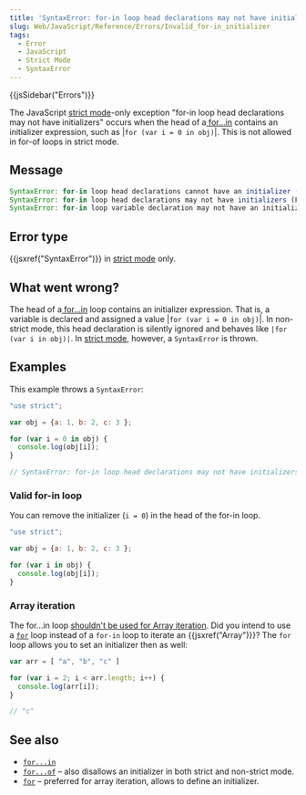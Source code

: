 ```yaml
---
title: 'SyntaxError: for-in loop head declarations may not have initializers'
slug: Web/JavaScript/Reference/Errors/Invalid_for-in_initializer
tags:
  - Error
  - JavaScript
  - Strict Mode
  - SyntaxError
---
```

{{jsSidebar("Errors")}}

The
JavaScript [strict mode](/en-US/docs/Web/JavaScript/Reference/Strict_mode)-only
exception "for-in loop head declarations may not have initializers" occurs when
the head of
a[ for...in](/en-US/docs/Web/JavaScript/Reference/Statements/for...in) contains
an initializer expression, such as |`for (var i = 0 in obj)`|. This is not
allowed in for-of loops in strict mode.

## Message

```js
SyntaxError: for-in loop head declarations cannot have an initializer (Edge)
SyntaxError: for-in loop head declarations may not have initializers (Firefox)
SyntaxError: for-in loop variable declaration may not have an initializer. (Chrome)
```

## Error type

{{jsxref("SyntaxError")}} in
[strict mode](/en-US/docs/Web/JavaScript/Reference/Strict_mode) only.

## What went wrong?

The head of
a[ for...in](/en-US/docs/Web/JavaScript/Reference/Statements/for...in) loop
contains an initializer expression. That is, a variable is declared and assigned
a value |`for (var i = 0 in obj)`|. In non-strict mode, this head declaration is
silently ignored and behaves like `|for (var i in obj)|`. In
[strict mode](/en-US/docs/Web/JavaScript/Reference/Strict_mode), however, a
`SyntaxError` is thrown.

## Examples

This example throws a `SyntaxError`:

```js example-bad
"use strict";

var obj = {a: 1, b: 2, c: 3 };

for (var i = 0 in obj) {
  console.log(obj[i]);
}

// SyntaxError: for-in loop head declarations may not have initializers
```

### Valid for-in loop

You can remove the initializer (`i = 0`) in the head of the for-in loop.

```js example-good
"use strict";

var obj = {a: 1, b: 2, c: 3 };

for (var i in obj) {
  console.log(obj[i]);
}
```

### Array iteration

The for...in loop
[shouldn't be used for Array iteration](/en-US/docs/Web/JavaScript/Reference/Statements/for...in#array_iteration_and_for...in).
Did you intend to use a
[`for`](/en-US/docs/Web/JavaScript/Reference/Statements/for) loop instead of a
`for-in` loop to iterate an {{jsxref("Array")}}? The `for` loop allows you
to set an initializer then as well:

```js example-good
var arr = [ "a", "b", "c" ]

for (var i = 2; i < arr.length; i++) {
  console.log(arr[i]);
}

// "c"
```

## See also

- [`for...in`](/en-US/docs/Web/JavaScript/Reference/Statements/for...in)
- [`for...of`](/en-US/docs/Web/JavaScript/Reference/Statements/for...of) – also
  disallows an initializer in both strict and non-strict mode.
- [`for`](/en-US/docs/Web/JavaScript/Reference/Statements/for) – preferred for
  array iteration, allows to define an initializer.
